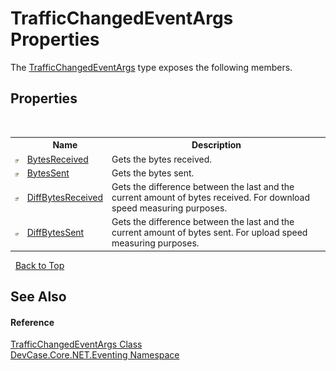 # TrafficChangedEventArgs Properties
 

The <a href="T_DevCase_Core_NET_Eventing_TrafficChangedEventArgs">TrafficChangedEventArgs</a> type exposes the following members.


## Properties
&nbsp;<table><tr><th></th><th>Name</th><th>Description</th></tr><tr><td>![Public property](media/pubproperty.gif "Public property")</td><td><a href="P_DevCase_Core_NET_Eventing_TrafficChangedEventArgs_BytesReceived">BytesReceived</a></td><td>
Gets the bytes received.</td></tr><tr><td>![Public property](media/pubproperty.gif "Public property")</td><td><a href="P_DevCase_Core_NET_Eventing_TrafficChangedEventArgs_BytesSent">BytesSent</a></td><td>
Gets the bytes sent.</td></tr><tr><td>![Public property](media/pubproperty.gif "Public property")</td><td><a href="P_DevCase_Core_NET_Eventing_TrafficChangedEventArgs_DiffBytesReceived">DiffBytesReceived</a></td><td>
Gets the difference between the last and the current amount of bytes received. For download speed measuring purposes.</td></tr><tr><td>![Public property](media/pubproperty.gif "Public property")</td><td><a href="P_DevCase_Core_NET_Eventing_TrafficChangedEventArgs_DiffBytesSent">DiffBytesSent</a></td><td>
Gets the difference between the last and the current amount of bytes sent. For upload speed measuring purposes.</td></tr></table>&nbsp;
<a href="#trafficchangedeventargs-properties">Back to Top</a>

## See Also


#### Reference
<a href="T_DevCase_Core_NET_Eventing_TrafficChangedEventArgs">TrafficChangedEventArgs Class</a><br /><a href="N_DevCase_Core_NET_Eventing">DevCase.Core.NET.Eventing Namespace</a><br />